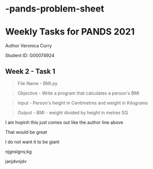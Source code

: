 # -pands-problem-sheet

# Weekly Tasks for PANDS 2021 
Author Veronica Curry

Student ID: G00074924



## Week 2 - Task 1 


> File Name - BMI.py

> Objective - Write a program that calculates a person's BMI

> Input - Person's height in Centimetres and weight in Kilograms

> Output - BMI - weight divided by height in metres SQ




I am hopinh this just comes out like the author line above

That would be great

I do not want it to be giant

njgnslgns;kg

janjdvnjdv
